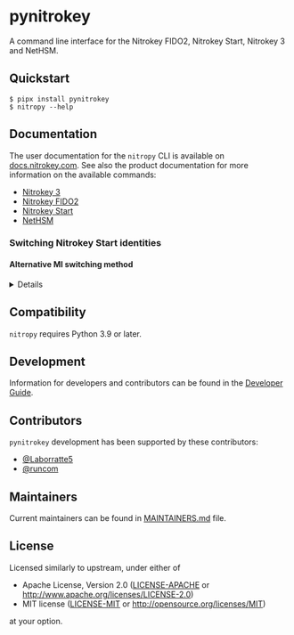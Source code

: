 <!--
Copyright Nitrokey GmbH
SPDX-License-Identifier: Apache-2.0 OR MIT
-->

# pynitrokey

A command line interface for the Nitrokey FIDO2, Nitrokey Start, Nitrokey 3 and NetHSM.

## Quickstart

```
$ pipx install pynitrokey
$ nitropy --help
```

## Documentation

The user documentation for the `nitropy` CLI is available on [docs.nitrokey.com](https://docs.nitrokey.com/software/nitropy/index.html). See also the product documentation for more information on the available commands:
- [Nitrokey 3](https://docs.nitrokey.com/nitrokey3/index.html)
- [Nitrokey FIDO2](https://docs.nitrokey.com/fido2/index.html)
- [Nitrokey Start](https://docs.nitrokey.com/start/index.html)
- [NetHSM](https://docs.nitrokey.com/nethsm/index.html)

### Switching Nitrokey Start identities

#### Alternative MI switching method

<details>

`pynitrokey` installation is not always possible, hence describing below alternative method to change the Identity on the Nitrokey Start. It suffices to have any CCID application installed, and send the following APDU `00 85 00 {ID}` (hex), where `ID` is in range `[0;2]`. After receiving this command Nitrokey Start will reboot with the selected identity.

Here is how to do it using GnuPG:
```text
# Setting ID to 2
$ gpg-connect-agent --hex "scd apdu  00 85 00 02" /bye
ERR 65539 Unknown version in packet <Unspecified source>

# Alternative error messsage
ERR 65572 Bad certificate <Unspecified source>
```

The error message here is expected due to immediate reboot of the device, and with losing the connection.

When the ID change is attempted to be done immediately, the following response could be received:
```
ERR 100663406 Card removed <SCD>
```
To restore the communication, either kill the `gpg-agent` or run `gpg --card-status` again.

Tip: alternative `gpg-connect-agent reloadagent /bye` is not sufficient.
</details>

## Compatibility

`nitropy` requires Python 3.9 or later.

## Development

Information for developers and contributors can be found in the [Developer Guide](./docs/developer-guide.rst).

## Contributors

`pynitrokey` development has been supported by these contributors:
- [@Laborratte5](https://github.com/Laborratte5)
- [@runcom](https://github.com/runcom)

## Maintainers

Current maintainers can be found in [MAINTAINERS.md](MAINTAINERS.md) file.

## License

Licensed similarly to upstream, under either of

- Apache License, Version 2.0 ([LICENSE-APACHE](./LICENSES/Apache-2.0.txt) or
  http://www.apache.org/licenses/LICENSE-2.0)
- MIT license ([LICENSE-MIT](./LICENSES/MIT.txt) or http://opensource.org/licenses/MIT)

at your option.
